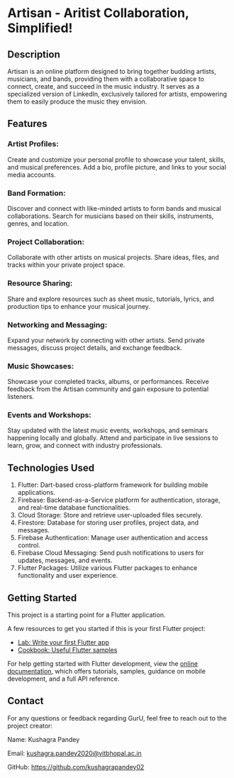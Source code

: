 # Artisan - Aritist Collaboration, Simplified!

## Description
Artisan is an online platform designed to bring together budding artists, musicians, and bands, providing them with a collaborative space to connect, create, and succeed in the music industry. It serves as a specialized version of LinkedIn, exclusively tailored for artists, empowering them to easily produce the music they envision.

## Features
### Artist Profiles: 
Create and customize your personal profile to showcase your talent, skills, and musical preferences. Add a bio, profile picture, and links to your social media accounts.

### Band Formation: 
Discover and connect with like-minded artists to form bands and musical collaborations. Search for musicians based on their skills, instruments, genres, and location.

### Project Collaboration: 
Collaborate with other artists on musical projects. Share ideas, files, and tracks within your private project space.

### Resource Sharing: 
Share and explore resources such as sheet music, tutorials, lyrics, and production tips to enhance your musical journey.

### Networking and Messaging: 
Expand your network by connecting with other artists. Send private messages, discuss project details, and exchange feedback.

### Music Showcases: 
Showcase your completed tracks, albums, or performances. Receive feedback from the Artisan community and gain exposure to potential listeners.

### Events and Workshops: 
Stay updated with the latest music events, workshops, and seminars happening locally and globally. Attend and participate in live sessions to learn, grow, and connect with industry professionals.

## Technologies Used
1. Flutter: Dart-based cross-platform framework for building mobile applications.
2. Firebase: Backend-as-a-Service platform for authentication, storage, and real-time database functionalities.
3. Cloud Storage: Store and retrieve user-uploaded files securely.
4. Firestore: Database for storing user profiles, project data, and messages.
5. Firebase Authentication: Manage user authentication and access control.
6. Firebase Cloud Messaging: Send push notifications to users for updates, messages, and events.
7. Flutter Packages: Utilize various Flutter packages to enhance functionality and user experience.

## Getting Started

This project is a starting point for a Flutter application.

A few resources to get you started if this is your first Flutter project:

- [Lab: Write your first Flutter app](https://docs.flutter.dev/get-started/codelab)
- [Cookbook: Useful Flutter samples](https://docs.flutter.dev/cookbook)

For help getting started with Flutter development, view the
[online documentation](https://docs.flutter.dev/), which offers tutorials,
samples, guidance on mobile development, and a full API reference.

## Contact
For any questions or feedback regarding GurU, feel free to reach out to the project creator:

Name: Kushagra Pandey

Email: kushagra.pandey2020@vitbhopal.ac.in

GitHub: https://github.com/kushagrapandey02
